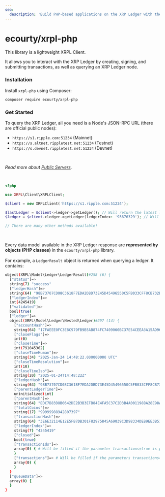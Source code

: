 ```yaml
---
seo:
  description: 'Build PHP-based applications on the XRP Ledger with the ecourty/xrpl-php library.'
---
```


# ecourty/xrpl-php
This library is a lightweight XRPL Client.

It allows you to interact with the XRP Ledger by creating, signing, and submitting transactions, as well as querying an XRP Ledger node.

### Installation

Install `xrpl-php` using Composer:

```bash
composer require ecourty/xrpl-php
```

### Get Started

To query the XRP Ledger, all you need is a Node's JSON-RPC URL (there are official public nodes):
- `https://s1.ripple.com:51234` (Mainnet)
- `https://s.altnet.rippletest.net:51234` (Testnet)
- `https://s.devnet.rippletest.net:51234` (Devnet)

<br/>

_Read more about [Public Servers](/docs/tutorials/public-servers.md)._

<br />

```php
<?php

use XRPL\Client\XRPLClient;

$client = new XRPLClient('https://s1.ripple.com:51234');

$lastLedger = $client->ledger->getLedger(); // Will return the latest ledger data
$ledger = $client->ledger->getLedger(ledgerIndex: '93676329'); // Will return the ledger data for the ledger number 93676329

// There are many other methods available!
```

<br />

Every data model available in the XRP Ledger response are **represented by objects (PHP classes)** in the `ecourty/xrpl-php` library. <br />  
For example, a `LedgerResult` object is returned when querying a ledger.
It contains:
```bash
object(XRPL\Model\Ledger\LedgerResult)#258 (6) {
  ["status"]=>
  string(7) "success"
  ["ledgerHash"]=>
  string(64) "98B73707CD08C3618F7EDA2DBD73E45D45496550C5FB033CFF8CB732E0DDE07D"
  ["ledgerIndex"]=>
  int(4245419)
  ["validated"]=>
  bool(true)
  ["ledger"]=>
  object(XRPL\Model\Ledger\Nested\Ledger)#297 (14) {
    ["accountHash"]=>
    string(64) "17FAEEE0FC3E8C979FB9B5AB874FC7409060BC37E54CEEA3A15AD96ADD8AA84A"
    ["closeFlags"]=>
    int(0)
    ["closeTime"]=>
    int(791045302)
    ["closeTimeHuman"]=>
    string(34) "2025-Jan-24 14:48:22.000000000 UTC"
    ["closeTimeResolution"]=>
    int(10)
    ["closeTimeIso"]=>
    string(20) "2025-01-24T14:48:22Z"
    ["ledgerHash"]=>
    string(64) "98B73707CD08C3618F7EDA2DBD73E45D45496550C5FB033CFF8CB732E0DDE07D"
    ["parentLedgerTime"]=>
    uninitialized(int)
    ["parentHash"]=>
    string(64) "EDC7B83D8B0642DE2B3B3EFB84E4FA5C37C2D3B4A001198BA28E98AC82E80E49"
    ["totalCoins"]=>
    string(17) "99999988942807397"
    ["transactionHash"]=>
    string(64) "3E6E32114E12E5FB7DB301F82975845A69039C3D98334DEB9EE3B51BA3EBE571"
    ["ledgerIndex"]=>
    string(7) "4245419"
    ["closed"]=>
    bool(true)
    ["transactionIds"]=>
    array(0) { # Will be filled if the parameter transactions=true is passed to ::getLedger
    }
    ["transactions"]=> # Will be filled if the parameters transactions=true and expand=true are passed to ::getLedger
    array(0) {
    }
  }
  ["queueData"]=>
  array(0) {
  }
}
```